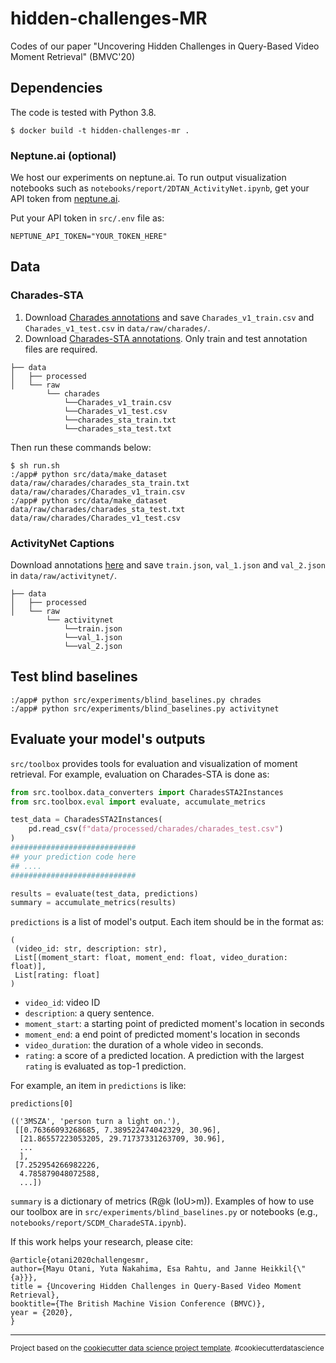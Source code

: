 hidden-challenges-MR
==============================

Codes of our paper "Uncovering Hidden Challenges in Query-Based Video Moment Retrieval" (BMVC'20)

## Dependencies

The code is tested with Python 3.8.

```shell
$ docker build -t hidden-challenges-mr .
```

### Neptune.ai (optional)

We host our experiments on neptune.ai.
To run output visualization notebooks such as `notebooks/report/2DTAN_ActivityNet.ipynb`, get your API token from [neptune.ai](https://docs.neptune.ai/).

Put your API token in `src/.env` file as:
```:src/.env
NEPTUNE_API_TOKEN="YOUR_TOKEN_HERE"
```

## Data

### Charades-STA

1. Download [Charades annotations](http://ai2-website.s3.amazonaws.com/data/Charades.zip) and save `Charades_v1_train.csv` and `Charades_v1_test.csv` in `data/raw/charades/`.
2. Download [Charades-STA annotations](https://github.com/jiyanggao/TALL#charades-sta-anno-download). Only train and test annotation files are required.

```
├── data
│   ├── processed
│   └── raw
        └── charades
            └──Charades_v1_train.csv
            └──Charades_v1_test.csv
            └──charades_sta_train.txt
            └──charades_sta_test.txt
```

Then run these commands below:

```shell
$ sh run.sh
:/app# python src/data/make_dataset data/raw/charades/charades_sta_train.txt data/raw/charades/Charades_v1_train.csv
:/app# python src/data/make_dataset data/raw/charades/charades_sta_test.txt data/raw/charades/Charades_v1_test.csv
```

### ActivityNet Captions
Download annotations [here](https://cs.stanford.edu/people/ranjaykrishna/densevid/captions.zip) and save `train.json`, `val_1.json` and `val_2.json` in `data/raw/activitynet/`.

```
├── data
│   ├── processed
│   └── raw
        └── activitynet
            └──train.json
            └──val_1.json
            └──val_2.json
```

## Test blind baselines

```shell
:/app# python src/experiments/blind_baselines.py chrades
:/app# python src/experiments/blind_baselines.py activitynet
```

## Evaluate your model's outputs

`src/toolbox` provides tools for evaluation and visualization of moment retrieval.
For example, evaluation on Charades-STA is done as:

```python
from src.toolbox.data_converters import CharadesSTA2Instances
from src.toolbox.eval import evaluate, accumulate_metrics

test_data = CharadesSTA2Instances(
    pd.read_csv(f"data/processed/charades/charades_test.csv")
)
############################
## your prediction code here
## ....
############################

results = evaluate(test_data, predictions)
summary = accumulate_metrics(results)
```
`predictions` is a list of model's output.
Each item should be in the format as:
```
(
 (video_id: str, description: str),
 List[(moment_start: float, moment_end: float, video_duration: float)],
 List[rating: float]
)
```
- `video_id`: video ID
- `description`: a query sentence. 
- `moment_start`: a starting point of predicted moment's location in seconds
- `moment_end`: a end point of predicted moment's location in seconds
- `video_duration`: the duration of a whole video in seconds.
- `rating`: a score of a predicted location. A prediction with the largest `rating` is evaluated as top-1 prediction.

For example, an item in `predictions` is like:
```
predictions[0]

(('3MSZA', 'person turn a light on.'),
 [[0.76366093268685, 7.389522474042329, 30.96],
  [21.86557223053205, 29.71737331263709, 30.96],
  ...
  ],
 [7.252954266982226,
  4.785879048072588,
  ...])
```

`summary` is a dictionary of metrics (R@k (IoU>m)).
Examples of how to use our toolbox are in `src/experiments/blind_baselines.py` or notebooks (e.g., 
`notebooks/report/SCDM_CharadeSTA.ipynb`).

If this work helps your research, please cite:
```
@article{otani2020challengesmr,
author={Mayu Otani, Yuta Nakahima, Esa Rahtu, and Janne Heikkil{\"{a}}},
title = {Uncovering Hidden Challenges in Query-Based Video Moment Retrieval},
booktitle={The British Machine Vision Conference (BMVC)},
year = {2020},
}
```

--------

<p><small>Project based on the <a target="_blank" href="https://drivendata.github.io/cookiecutter-data-science/">cookiecutter data science project template</a>. #cookiecutterdatascience</small></p>
